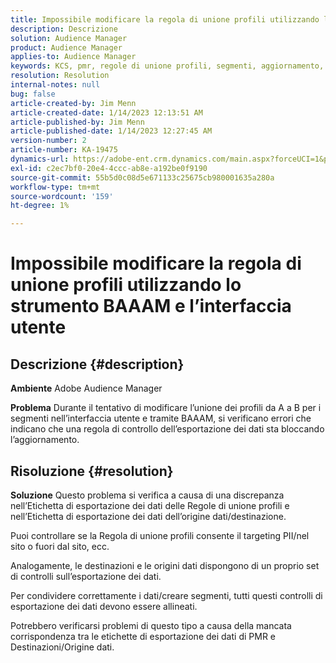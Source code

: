 ```yaml
---
title: Impossibile modificare la regola di unione profili utilizzando lo strumento BAAAM e l’interfaccia utente
description: Descrizione
solution: Audience Manager
product: Audience Manager
applies-to: Audience Manager
keywords: KCS, pmr, regole di unione profili, segmenti, aggiornamento, modifica, FAQ AAM, Adobe Audience Manager, impossibile modificare, strumento BAAAM
resolution: Resolution
internal-notes: null
bug: false
article-created-by: Jim Menn
article-created-date: 1/14/2023 12:13:51 AM
article-published-by: Jim Menn
article-published-date: 1/14/2023 12:27:45 AM
version-number: 2
article-number: KA-19475
dynamics-url: https://adobe-ent.crm.dynamics.com/main.aspx?forceUCI=1&pagetype=entityrecord&etn=knowledgearticle&id=053c7d52-a093-ed11-aad1-6045bd0065f9
exl-id: c2ec7bf0-20e4-4ccc-ab8e-a192be0f9190
source-git-commit: 55b5d0c08d5e671133c25675cb980001635a280a
workflow-type: tm+mt
source-wordcount: '159'
ht-degree: 1%

---
```


# Impossibile modificare la regola di unione profili utilizzando lo strumento BAAAM e l’interfaccia utente

## Descrizione {#description}


<b>Ambiente</b>
Adobe Audience Manager

<b>Problema</b>
Durante il tentativo di modificare l’unione dei profili da A a B per i segmenti nell’interfaccia utente e tramite BAAAM, si verificano errori che indicano che una regola di controllo dell’esportazione dei dati sta bloccando l’aggiornamento.


## Risoluzione {#resolution}


<b>Soluzione</b>
Questo problema si verifica a causa di una discrepanza nell’Etichetta di esportazione dei dati delle Regole di unione profili e nell’Etichetta di esportazione dei dati dell’origine dati/destinazione.

Puoi controllare se la Regola di unione profili consente il targeting PII/nel sito o fuori dal sito, ecc.

Analogamente, le destinazioni e le origini dati dispongono di un proprio set di controlli sull’esportazione dei dati.

Per condividere correttamente i dati/creare segmenti, tutti questi controlli di esportazione dei dati devono essere allineati.

Potrebbero verificarsi problemi di questo tipo a causa della mancata corrispondenza tra le etichette di esportazione dei dati di PMR e Destinazioni/Origine dati.
